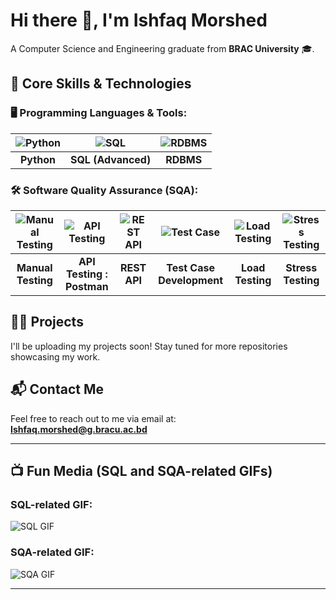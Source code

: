 # Hi there 👋, I'm **Ishfaq Morshed**  
A Computer Science and Engineering graduate from **BRAC University** 🎓.

## 🔧 Core Skills & Technologies

### 🖥️ Programming Languages & Tools:

| ![Python](https://img.icons8.com/color/48/000000/python.png) | ![SQL](https://img.icons8.com/color/48/000000/database.png) | ![RDBMS](https://img.icons8.com/color/48/000000/database.png) |
|:--:|:--:|:--:|
| **Python** | **SQL (Advanced)** | **RDBMS** |

### 🛠️ Software Quality Assurance (SQA):

| ![Manual Testing](https://img.icons8.com/?size=100&id=iNamA11qJFJq&format=png&color=000000) | ![API Testing](https://img.icons8.com/?size=100&id=32VTxWwd6gOB&format=png&color=000000) | ![REST API](https://img.icons8.com/?size=100&id=fuE9lK4QCkwn&format=png&color=000000) | ![Test Case](https://img.icons8.com/?size=100&id=RgBKcYs9ShAW&format=png&color=000000) | ![Load Testing](https://img.icons8.com/color/48/000000/loading.png) | ![Stress Testing](https://img.icons8.com/color/48/000000/power.png) |
|:--:|:--:|:--:|:--:|:--:|:--:|
| **Manual Testing** | **API Testing : Postman** | **REST API** | **Test Case Development** | **Load Testing** | **Stress Testing** |

## 🧑‍💻 Projects

I'll be uploading my projects soon! Stay tuned for more repositories showcasing my work.

## 📬 Contact Me

Feel free to reach out to me via email at:  
[**Ishfaq.morshed@g.bracu.ac.bd**](mailto:Ishfaq.morshed@g.bracu.ac.bd)

---

## 📺 Fun Media (SQL and SQA-related GIFs)

### SQL-related GIF:
![SQL GIF](https://media.giphy.com/media/v1.Y2lkPTc5MGI3NjExdzVwanZxN3YzNnFpMTRnMWVlaG5nOTcxMXNjd3EzZzdkMDd6enVvOSZlcD12MV9naWZzX3NlYXJjaCZjdD1n/vISmwpBJUNYzukTnVx/giphy.gif)

### SQA-related GIF:
![SQA GIF](https://media2.giphy.com/media/v1.Y2lkPTc5MGI3NjExazhqM3EyeTFhMGhwam9uMWp6MDV4c3p4MnJibDA3ZmF6bDhibWk2aSZlcD12MV9pbnRlcm5hbF9naWZfYnlfaWQmY3Q9Zw/3o7WTL4qQCbbLLV2Pm/giphy.gif)

---
